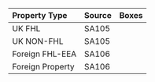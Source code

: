 | Property Type    | Source | Boxes       |
|:----------------|:-------|:-------------|
| UK FHL          | SA105  |              |
| UK NON-FHL      | SA105  |              |
| Foreign FHL-EEA | SA106  |              |
| Foreign Property| SA106  |              |